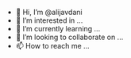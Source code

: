 - 👋 Hi, I’m @alijavdani
- 👀 I’m interested in ...
- 🌱 I’m currently learning ...
- 💞️ I’m looking to collaborate on ...
- 📫 How to reach me ...

<!---
alijavdani/alijavdani is a ✨ special ✨ repository because its `README.md` (this file) appears on your GitHub profile.
You can click the Preview link to take a look at your changes.
--->
